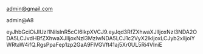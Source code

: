 admin@gmail.com

admin@A8

eyJhbGciOiJIUzI1NiIsInR5cCI6IkpXVCJ9.eyJqd3RfZXhwaXJlIjoxNzI3NDA2ODA5LCJvdHBfZXhwaXJlIjoxNzI3MzIwNDA5LCJ1c2VyX2lkIjoxLCJyb2xlIjoiYWRtaW4ifQ.RgsPpaFep1zp2GaA9FlVGVft41aj5Xr0UL5Ri4VIniE